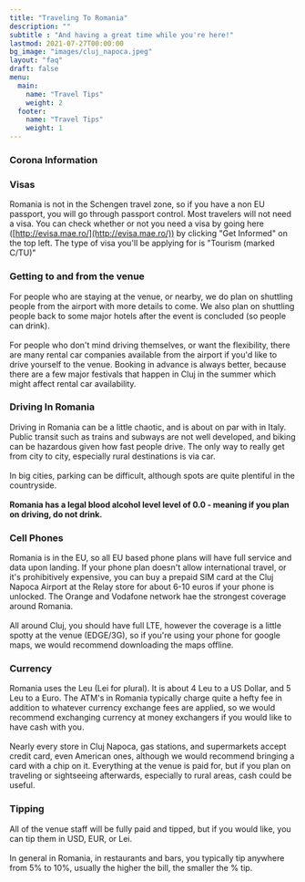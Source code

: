 ```yaml
---
title: "Traveling To Romania"
description: ""
subtitle : "And having a great time while you're here!"
lastmod: 2021-07-27T00:00:00
bg_image: "images/cluj_napoca.jpeg"
layout: "faq"
draft: false
menu:
  main:
    name: "Travel Tips"
    weight: 2
  footer:
    name: "Travel Tips"
    weight: 1
---
```


### Corona Information


### Visas

Romania is not in the Schengen travel zone, so if you have a non EU passport, you will go through passport control. Most 
travelers will not need a visa. You can check whether or not you need a visa by going here
([http://evisa.mae.ro/](http://evisa.mae.ro/)) by clicking "Get Informed" on the top left. The type of visa 
you'll be applying for is "Tourism (marked C/TU)"

### Getting to and from the venue

For people who are staying at the venue, or nearby, we do plan on shuttling people from the airport with more details to come.
We also plan on shuttling people back to some major hotels after the event is concluded (so people can drink). 
<br><br>
For people who don't mind driving themselves, or want the flexibility, there are many rental car companies available 
from the airport if you'd like to drive yourself to the venue. Booking in advance is always better, because there are a few 
major festivals that happen in Cluj in the summer which might affect rental car availability. 

### Driving In Romania

Driving in Romania can be a little chaotic, and is about on par with in Italy. Public transit such as trains and subways 
are not well developed, and biking can be hazardous given how fast people drive. The only way to really get from city to city, 
especially rural destinations is via car. 
<br><br>
In big cities, parking can be difficult, although spots are quite plentiful in the countryside.  
<br>
<b>Romania has a legal blood alcohol level level of 0.0 - meaning if you plan on driving, do not drink.</b>

### Cell Phones

Romania is in the EU, so all EU based phone plans will have full service and data upon landing. If your phone plan doesn't allow 
international travel, or it's prohibitively expensive, you can buy a prepaid SIM card at the Cluj Napoca Airport at the Relay
store for about 6-10 euros if your phone is unlocked. The Orange and Vodafone network hae the strongest coverage around Romania.
<br><br>
All around Cluj, you should have full LTE, however the coverage is a little spotty at the venue (EDGE/3G), so if you're 
using your phone for google maps, we would recommend downloading the maps offline.  

### Currency

Romania uses the Leu (Lei for plural). It is about 4 Leu to a US Dollar, and 5 Leu to a Euro.
The ATM's in Romania typically charge quite a hefty fee in addition to whatever currency exchange fees are applied, so we 
would recommend exchanging currency at money exchangers if you would like to have cash with you.<br><br>
Nearly every store in Cluj Napoca, gas stations, and supermarkets accept credit card, even American ones, although we would
recommend bringing a card with a chip on it. Everything at the venue is paid for, but if you plan on traveling or sightseeing afterwards, 
especially to rural areas, cash could be useful.  

### Tipping

All of the venue staff will be fully paid and tipped, but if you would like, you can tip them in USD, EUR, or Lei.<br><br>In general in Romania, 
in restaurants and bars, you typically tip anywhere from 5% to 10%, usually the higher the bill, the smaller the % tip. 
